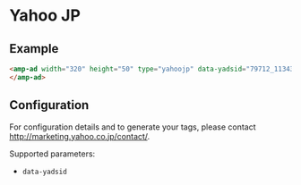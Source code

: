 # Yahoo JP

## Example

```html
<amp-ad width="320" height="50" type="yahoojp" data-yadsid="79712_113431">
</amp-ad>
```

## Configuration

For configuration details and to generate your tags, please contact http://marketing.yahoo.co.jp/contact/.

Supported parameters:

-   `data-yadsid`
